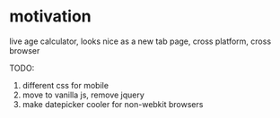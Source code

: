 # motivation
live age calculator, looks nice as a new tab page, cross platform, cross browser

TODO: 

1. different css for mobile
2. move to vanilla js, remove jquery
3. make datepicker cooler for non-webkit browsers
